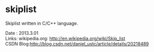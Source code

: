 skiplist
========

Skiplist written in C/C++ language.

Date : 2013.3.01                                                                                                    
Links:
wikipedia.org: http://en.wikipedia.org/wiki/Skip_list                                                                      
CSDN Blog:http://blog.csdn.net/daniel_ustc/article/details/20218489
